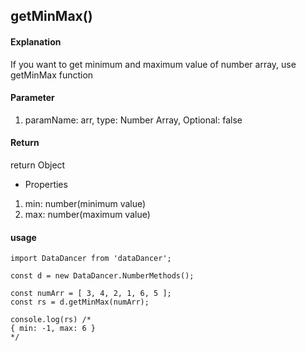 ## getMinMax()

#### Explanation

If you want to get minimum and maximum value of number array, use getMinMax function

#### Parameter

1. paramName: arr, type: Number Array, Optional: false

#### Return

return Object 

- Properties
1. min: number(minimum value)
2. max: number(maximum value)

#### usage

```
import DataDancer from 'dataDancer';

const d = new DataDancer.NumberMethods();

const numArr = [ 3, 4, 2, 1, 6, 5 ];
const rs = d.getMinMax(numArr);

console.log(rs) /* 
{ min: -1, max: 6 }
*/
```